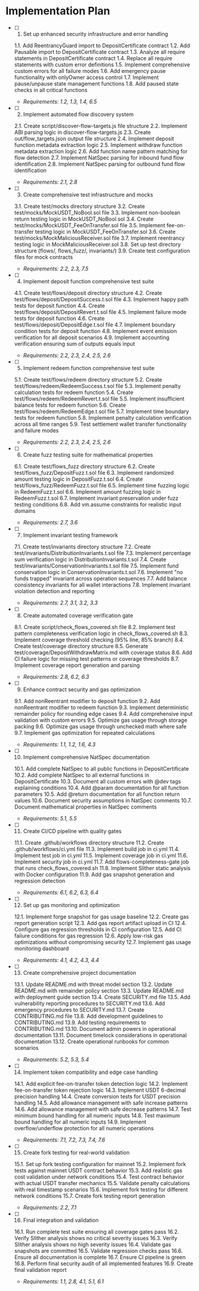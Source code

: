 # Implementation Plan

- [ ] 1. Set up enhanced security infrastructure and error handling

  1.1. Add ReentrancyGuard import to DepositCertificate contract
  1.2. Add Pausable import to DepositCertificate contract
  1.3. Analyze all require statements in DepositCertificate contract
  1.4. Replace all require statements with custom error definitions
  1.5. Implement comprehensive custom errors for all failure modes
  1.6. Add emergency pause functionality with onlyOwner access control
  1.7. Implement pause/unpause state management functions
  1.8. Add paused state checks in all critical functions

  - _Requirements: 1.2, 1.3, 1.4, 6.5_

- [ ] 2. Implement automated flow discovery system

  2.1. Create script/discover-flow-targets.js file structure
  2.2. Implement ABI parsing logic in discover-flow-targets.js
  2.3. Create out/flow_targets.json output file structure
  2.4. Implement deposit function metadata extraction logic
  2.5. Implement withdraw function metadata extraction logic
  2.6. Add function name pattern matching for flow detection
  2.7. Implement NatSpec parsing for inbound fund flow identification
  2.8. Implement NatSpec parsing for outbound fund flow identification

  - _Requirements: 2.1, 2.8_

- [ ] 3. Create comprehensive test infrastructure and mocks

  3.1. Create test/mocks directory structure
  3.2. Create test/mocks/MockUSDT_NoBool.sol file
  3.3. Implement non-boolean return testing logic in MockUSDT_NoBool.sol
  3.4. Create test/mocks/MockUSDT_FeeOnTransfer.sol file
  3.5. Implement fee-on-transfer testing logic in MockUSDT_FeeOnTransfer.sol
  3.6. Create test/mocks/MockMaliciousReceiver.sol file
  3.7. Implement reentrancy testing logic in MockMaliciousReceiver.sol
  3.8. Set up test directory structure (flows/, flows_fuzz/, invariants/)
  3.9. Create test configuration files for mock contracts

  - _Requirements: 2.2, 2.3, 7.5_

- [ ] 4. Implement deposit function comprehensive test suite

  4.1. Create test/flows/deposit directory structure
  4.2. Create test/flows/deposit/DepositSuccess.t.sol file
  4.3. Implement happy path tests for deposit function
  4.4. Create test/flows/deposit/DepositRevert.t.sol file
  4.5. Implement failure mode tests for deposit function
  4.6. Create test/flows/deposit/DepositEdge.t.sol file
  4.7. Implement boundary condition tests for deposit function
  4.8. Implement event emission verification for all deposit scenarios
  4.9. Implement accounting verification ensuring sum of outputs equals input

  - _Requirements: 2.2, 2.3, 2.4, 2.5, 2.6_

- [ ] 5. Implement redeem function comprehensive test suite

  5.1. Create test/flows/redeem directory structure
  5.2. Create test/flows/redeem/RedeemSuccess.t.sol file
  5.3. Implement penalty calculation tests for redeem function
  5.4. Create test/flows/redeem/RedeemRevert.t.sol file
  5.5. Implement insufficient balance tests for redeem function
  5.6. Create test/flows/redeem/RedeemEdge.t.sol file
  5.7. Implement time boundary tests for redeem function
  5.8. Implement penalty calculation verification across all time ranges
  5.9. Test settlement wallet transfer functionality and failure modes

  - _Requirements: 2.2, 2.3, 2.4, 2.5, 2.6_

- [ ] 6. Create fuzz testing suite for mathematical properties

  6.1. Create test/flows_fuzz directory structure
  6.2. Create test/flows_fuzz/DepositFuzz.t.sol file
  6.3. Implement randomized amount testing logic in DepositFuzz.t.sol
  6.4. Create test/flows_fuzz/RedeemFuzz.t.sol file
  6.5. Implement time fuzzing logic in RedeemFuzz.t.sol
  6.6. Implement amount fuzzing logic in RedeemFuzz.t.sol
  6.7. Implement invariant preservation under fuzz testing conditions
  6.8. Add vm.assume constraints for realistic input domains

  - _Requirements: 2.7, 3.6_

- [ ] 7. Implement invariant testing framework

  7.1. Create test/invariants directory structure
  7.2. Create test/invariants/DistributionInvariants.t.sol file
  7.3. Implement percentage sum verification logic in DistributionInvariants.t.sol
  7.4. Create test/invariants/ConservationInvariants.t.sol file
  7.5. Implement fund conservation logic in ConservationInvariants.t.sol
  7.6. Implement "no funds trapped" invariant across operation sequences
  7.7. Add balance consistency invariants for all wallet interactions
  7.8. Implement invariant violation detection and reporting

  - _Requirements: 2.7, 3.1, 3.2, 3.3_

- [ ] 8. Create automated coverage verification gate

  8.1. Create script/check_flows_covered.sh file
  8.2. Implement test pattern completeness verification logic in check_flows_covered.sh
  8.3. Implement coverage threshold checking (95% line, 85% branch)
  8.4. Create test/coverage directory structure
  8.5. Generate test/coverage/DepositWithdrawMatrix.md with coverage status
  8.6. Add CI failure logic for missing test patterns or coverage thresholds
  8.7. Implement coverage report generation and parsing

  - _Requirements: 2.8, 6.2, 6.3_

- [ ] 9. Enhance contract security and gas optimization

  9.1. Add nonReentrant modifier to deposit function
  9.2. Add nonReentrant modifier to redeem function
  9.3. Implement deterministic remainder policy for rounding edge cases
  9.4. Add comprehensive input validation with custom errors
  9.5. Optimize gas usage through storage packing
  9.6. Optimize gas usage through unchecked math where safe
  9.7. Implement gas optimization for repeated calculations

  - _Requirements: 1.1, 1.2, 1.6, 4.3_

- [ ] 10. Implement comprehensive NatSpec documentation

  10.1. Add complete NatSpec to all public functions in DepositCertificate
  10.2. Add complete NatSpec to all external functions in DepositCertificate
  10.3. Document all custom errors with @dev tags explaining conditions
  10.4. Add @param documentation for all function parameters
  10.5. Add @return documentation for all function return values
  10.6. Document security assumptions in NatSpec comments
  10.7. Document mathematical properties in NatSpec comments

  - _Requirements: 5.1, 5.5_

- [ ] 11. Create CI/CD pipeline with quality gates

  11.1. Create .github/workflows directory structure
  11.2. Create .github/workflows/ci.yml file
  11.3. Implement build job in ci.yml
  11.4. Implement test job in ci.yml
  11.5. Implement coverage job in ci.yml
  11.6. Implement security job in ci.yml
  11.7. Add flows-completeness-gate job that runs check_flows_covered.sh
  11.8. Implement Slither static analysis with Docker configuration
  11.9. Add gas snapshot generation and regression detection

  - _Requirements: 6.1, 6.2, 6.3, 6.4_

- [ ] 12. Set up gas monitoring and optimization

  12.1. Implement forge snapshot for gas usage baseline
  12.2. Create gas report generation script
  12.3. Add gas report artifact upload in CI
  12.4. Configure gas regression thresholds in CI configuration
  12.5. Add CI failure conditions for gas regression
  12.6. Apply low-risk gas optimizations without compromising security
  12.7. Implement gas usage monitoring dashboard

  - _Requirements: 4.1, 4.2, 4.3, 4.4_

- [ ] 13. Create comprehensive project documentation

  13.1. Update README.md with threat model section
  13.2. Update README.md with remainder policy section
  13.3. Update README.md with deployment guide section
  13.4. Create SECURITY.md file
  13.5. Add vulnerability reporting procedures to SECURITY.md
  13.6. Add emergency procedures to SECURITY.md
  13.7. Create CONTRIBUTING.md file
  13.8. Add development guidelines to CONTRIBUTING.md
  13.9. Add testing requirements to CONTRIBUTING.md
  13.10. Document admin powers in operational documentation
  13.11. Document timelock considerations in operational documentation
  13.12. Create operational runbooks for common scenarios

  - _Requirements: 5.2, 5.3, 5.4_

- [ ] 14. Implement token compatibility and edge case handling

  14.1. Add explicit fee-on-transfer token detection logic
  14.2. Implement fee-on-transfer token rejection logic
  14.3. Implement USDT 6-decimal precision handling
  14.4. Create conversion tests for USDT precision handling
  14.5. Add allowance management with safe increase patterns
  14.6. Add allowance management with safe decrease patterns
  14.7. Test minimum bound handling for all numeric inputs
  14.8. Test maximum bound handling for all numeric inputs
  14.9. Implement overflow/underflow protection for all numeric operations

  - _Requirements: 7.1, 7.2, 7.3, 7.4, 7.6_

- [ ] 15. Create fork testing for real-world validation

  15.1. Set up fork testing configuration for mainnet
  15.2. Implement fork tests against mainnet USDT contract behavior
  15.3. Add realistic gas cost validation under network conditions
  15.4. Test contract behavior with actual USDT transfer mechanics
  15.5. Validate penalty calculations with real timestamp scenarios
  15.6. Implement fork testing for different network conditions
  15.7. Create fork testing report generation

  - _Requirements: 2.2, 7.1_

- [ ] 16. Final integration and validation

  16.1. Run complete test suite ensuring all coverage gates pass
  16.2. Verify Slither analysis shows no critical severity issues
  16.3. Verify Slither analysis shows no high severity issues
  16.4. Validate gas snapshots are committed
  16.5. Validate regression checks pass
  16.6. Ensure all documentation is complete
  16.7. Ensure CI pipeline is green
  16.8. Perform final security audit of all implemented features
  16.9. Create final validation report

  - _Requirements: 1.1, 2.8, 4.1, 5.1, 6.1_
